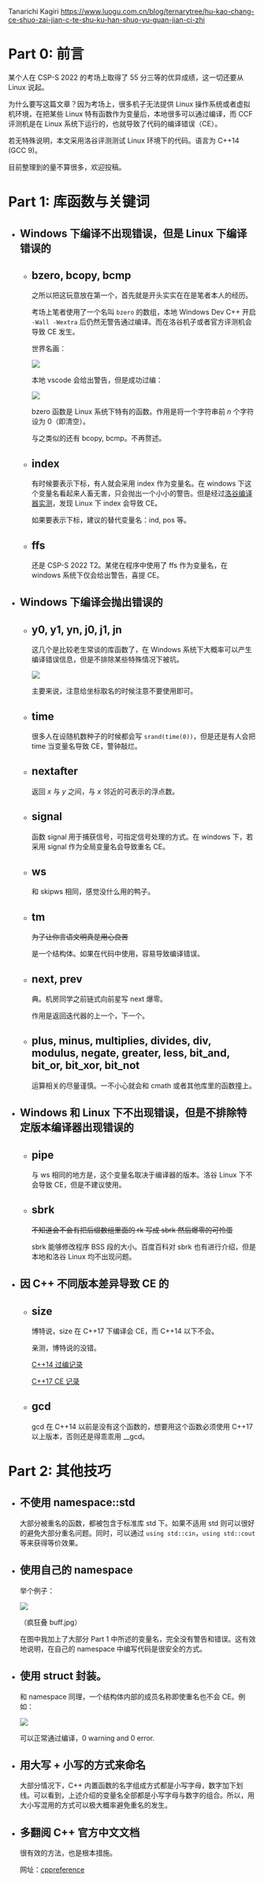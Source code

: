 Tanarichi Kagiri <https://www.luogu.com.cn/blog/ternarytree/hu-kao-chang-ce-shuo-zai-jian-c-te-shu-ku-han-shuo-yu-guan-jian-ci-zhi>

# Part 0: 前言

某个人在 CSP-S 2022 的考场上取得了 $55$ 分三等的优异成绩，这一切还要从 Linux 说起。

为什么要写这篇文章？因为考场上，很多机子无法提供 Linux 操作系统或者虚拟机环境，在把某些 Linux 特有函数作为变量后，本地很多可以通过编译，而 CCF 评测机是在 Linux 系统下运行的，也就导致了代码的编译错误（CE）。

若无特殊说明，本文采用洛谷评测测试 Linux 环境下的代码。语言为 C++14 (GCC 9)。

目前整理到的量不算很多，欢迎投稿。

# Part 1: 库函数与关键词

- ## Windows 下编译不出现错误，但是 Linux 下编译错误的

  - ## bzero, bcopy, bcmp

    之所以把这玩意放在第一个，首先就是开头实实在在是笔者本人的经历。

    考场上笔者使用了一个名叫 `bzero` 的数组，本地 Windows Dev C++ 开启 `-Wall -Wextra` 后仍然无警告通过编译。而在洛谷机子或者官方评测机会导致 CE 发生。
    
    世界名画：
    
    ![](https://cdn.luogu.com.cn/upload/image_hosting/gv2rez9b.png)

    本地 vscode 会给出警告，但是成功过编：

    ![](https://cdn.luogu.com.cn/upload/image_hosting/7d7qkjv6.png)

    bzero 函数是 Linux 系统下特有的函数。作用是将一个字符串前 $n$ 个字符设为 $0$（即清空）。

    与之类似的还有 bcopy, bcmp。不再赘述。

  - ## index

    有时候要表示下标，有人就会采用 index 作为变量名。在 windows 下这个变量名看起来人畜无害，只会抛出一个小小的警告。但是经过[洛谷编译器实测](https://www.luogu.com.cn/record/102535576)，发现 Linux 下 index 会导致 CE。

    如果要表示下标，建议的替代变量名：ind, pos 等。
    
  - ## ffs

    还是 CSP-S 2022 T2。某佬在程序中使用了 ffs 作为变量名，在 windows 系统下仅会给出警告，喜提 CE。
    


- ## Windows 下编译会抛出错误的

  - ## y0, y1, yn, j0, j1, jn

    这几个是比较老生常谈的库函数了，在 Windows 系统下大概率可以产生编译错误信息，但是不排除某些特殊情况下被坑。

    ![](https://cdn.luogu.com.cn/upload/image_hosting/vruoy3mq.png)

    主要来说，注意给坐标取名的时候注意不要使用即可。
    
   - ## time

     很多人在设随机数种子的时候都会写 `srand(time(0))`，但是还是有人会把 time 当变量名导致 CE，警钟敲烂。
    
  - ## nextafter

    返回 $x$ 与 $y$ 之间，与 $x$ 邻近的可表示的浮点数。
    
  - ## signal
  
    函数 signal 用于捕获信号，可指定信号处理的方式。在 windows 下，若采用 signal 作为全局变量名会导致重名 CE。
    
  - ## ws
  
    和 skipws 相同，感觉没什么用的鸭子。
    
  - ## tm
  
    ~~为了让你言语文明真是用心良苦~~
    
    是一个结构体。如果在代码中使用，容易导致编译错误。

  - ## next, prev

    典。机房同学之前链式向前星写 next 爆零。

    作用是返回迭代器的上一个，下一个。
    
  - ## plus, minus, multiplies, divides, div, modulus, negate, greater, less, bit_and, bit_or, bit_xor, bit_not 
  
    运算相关的尽量谨慎。一不小心就会和 cmath 或者其他库里的函数撞上。

- ## Windows 和 Linux 下不出现错误，但是不排除特定版本编译器出现错误的

  - ## pipe

    与 ws 相同的地方是，这个变量名取决于编译器的版本。洛谷 Linux 下不会导致 CE，但是不建议使用。


  - ## sbrk

    ~~不知道会不会有把后缀数组里面的 rk 写成 sbrk 然后爆零的可怜蛋~~

    sbrk 能够修改程序 BSS 段的大小。百度百科对 sbrk 也有进行介绍，但是本地和洛谷 Linux 均不出现问题。


    
- ## 因 C++ 不同版本差异导致 CE 的

  - ## size
  
    博特说，size 在 C++17 下编译会 CE，而 C++14 以下不会。
    
    亲测，博特说的没错。
    
    [C++14 过编记录](https://www.luogu.com.cn/record/102540888)
    
    [C++17 CE 记录](https://www.luogu.com.cn/record/102540878)
    
  - ## gcd
  
    gcd 在 C++14 以前是没有这个函数的，想要用这个函数必须使用 C++17 以上版本，否则还是得乖乖用 __gcd。

# Part 2: 其他技巧

- ## 不使用 namespace::std

  大部分被重名的函数，都被包含于标准库 std 下。如果不适用 std 则可以很好的避免大部分重名问题。同时，可以通过 `using std::cin`，`using std::cout` 等来获得等价效果。

- ## 使用自己的 namespace

  举个例子：
  
  ![](https://cdn.luogu.com.cn/upload/image_hosting/otx2tdfl.png)
  
  （疯狂叠 buff.jpg）
  
  在图中我加上了大部分 Part 1 中所述的变量名，完全没有警告和错误。这有效地说明，在自己的 namespace 中编写代码是很安全的方式。
  
  
- ## 使用 struct 封装。

  和 namespace 同理，一个结构体内部的成员名称即使重名也不会 CE。例如：
  
  ![](https://cdn.luogu.com.cn/upload/image_hosting/eu9nybv2.png)
  
  可以正常通过编译，0 warning and 0 error.
  
- ## 用大写 + 小写的方式来命名

  大部分情况下，C++ 内置函数的名字组成方式都是小写字母，数字加下划线。可以看到，上述介绍的变量名全部都是小写字母与数字的组合。所以，用大小写混用的方式可以极大概率避免重名的发生。
  
- ## 多翻阅 C++ 官方中文文档

  很有效的方法，也是根本措施。
  
  网址：[cppreference](https://zh.cppreference.com/w/%E9%A6%96%E9%A1%B5)